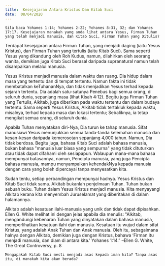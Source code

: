 ```yaml
---
title:  Kesejajaran Antara Kristus Dan Kitab Suci
date:  08/04/2020
---
```


`Sila baca Yohanes 1:14; Yohanes 2:22; Yohanes 8:31, 32; dan Yohanes 17:17. Kesejajaran manakah yang anda lihat antara Yesus, Firman Tuhan yang telah menjadi manusia, dan Kitab Suci, Firman Tuhan yang Ditulis?`

Terdapat kesejajaran antara Firman Tuhan, yang menjadi daging (iaitu Yesus Kristus), dan Firman Tuhan yang tertulis (iaitu Kitab Suci). Sama seperti Yesus yang dikandung oleh Roh Kudus, namun,  dilahirkan oleh seorang wanita, demikian juga Kitab Suci berasal daripada supranatural  namun telah disampaikan melalui manusia.

Yesus Kristus menjadi manusia dalam waktu dan ruang. Dia hidup dalam masa yang tertentu dan di tempat tertentu. Namun fakta ini tidak membatalkan keTuhananNya, dan tidak menjadikan Yesus terhad kepada sejarah tertentu. Dia adalah satu-satunya Penebus bagi semua orang, di seluruh dunia, sepanjang masa (lihat Kisah 4:12). Begitu juga Firman Tuhan yang Tertulis, Alkitab, juga diberikan pada waktu tertentu dan dalam budaya tertentu. Sama seperti Yesus Kristus, Alkitab tidak tertakluk kepada waktu, misalnya, terhad kepada masa dan lokasi tertentu; Sebaliknya, ia tetap mengikat semua orang, di seluruh dunia.

Apabila Tuhan menyatakan diri-Nya, Dia turun ke tahap manusia. Sifat manusiawi Yesus menunjukkan semua tanda-tanda kelemahan manusia dan kesan-kesan daripada kemerosotan sepanjang 4,000 tahun. Namun, Dia tidak berdosa. Begitu juga, bahasa Kitab Suci adalah bahasa manusia, bukan bahasa "manusia luar biasa yang sempurna" yang tidak dituturkan atau tidak dapat difahami oleh sesiapapun. Walaupun mana-mana bahasa mempunyai batasannya, namun, Pencipta manusia, yang juga Pencipta bahasa manusia, mampu menyampaikan kehendakNya  kepada manusia dengan cara yang boleh dipercayai tanpa menyesatkan kita.

Sudah tentu, setiap perbandingan mempunyai hadnya. Yesus Kristus dan Kitab Suci tidak sama. Alkitab bukanlah penjelmaan Tuhan. Tuhan bukan sebuah buku. Tuhan dalam Yesus Kristus menjadi manusia. Kita menyayangi Alkitab kerana kita menyembah Juruselamat yang diberitakan di dalam halamannya.

Alkitab adalah kesatuan ilahi-manusia yang unik dan tidak dapat dipisahkan. Ellen G. White melihat ini dengan jelas apabila dia menulis: "Alkitab, mengandungi kebenaran Tuhan yang dinyatakan dalam bahasa manusia, memperlihatkan kesatuan  ilahi dan manusia. Kesatuan itu wujud dalam sifat Kristus, yang adalah Anak Tuhan dan Anak manusia. Oleh itu, sebagaimana halnya dengan Alkitab, demikian juga dengan Kristus, bahawa ‘Firman itu menjadi manusia, dan diam di antara kita.’ Yohanes 1:14.” –Ellen G. White, The Great Controversy, p. 8

`Mengapakah Kitab Suci mesti menjadi asas kepada iman kita? Tanpa asas itu, di manakah kita akan berada?`